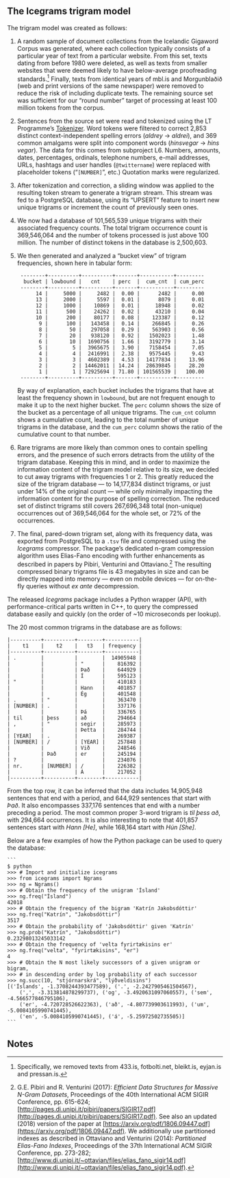 The Icegrams trigram model
--------------------------

The trigram model was created as follows:

1. A random sample of document collections from the Icelandic Gigaword Corpus was generated,
   where each collection typically consists of a particular year of text from a particular website.
   From this set, texts dating from before 1980 were deleted, as well as texts from smaller websites
   that were deemed likely to have below-average proofreading standards.[^1] Finally, texts from
   identical years of mbl.is and Morgunblaðið (web and print versions of the same newspaper) were
   removed to reduce the risk of including duplicate texts. The remaining source set was sufficient
   for our “round number” target of processing at least 100 million tokens from the corpus.

2. Sentences from the source set were read and tokenized using the LT Programme’s
   [Tokenizer](https://github.com/mideind/Tokenizer).
   Word tokens were filtered to correct 2,853 distinct context-independent
   spelling errors (_aldrey_ -> _aldrei_), and 369 common amalgams were split into component
   words (_hinsvegar_ -> _hins vegar_). The data for this comes from subproject L6. Numbers,
   amounts, dates, percentages, ordinals, telephone numbers, e-mail addresses, URLs, hashtags
   and user handles (`@twittername`) were replaced with placeholder tokens (“`[NUMBER]`”, etc.)
   Quotation marks were regularized.

3. After tokenization and correction, a sliding window was applied to the resulting token
   stream to generate a trigram stream. This stream was fed to a PostgreSQL database, using
   its “UPSERT” feature to insert new unique trigrams or increment the count of previously seen ones.

4. We now had a database of 101,565,539 unique trigrams with their associated frequency counts.
   The total trigram occurrence count is 369,546,064 and the number of tokens processed is just
   above 100 million. The number of distinct tokens in the database is 2,500,603.

5. We then generated and analyzed a “bucket view” of trigram frequencies, shown here in tabular form:

   ```
    --------+----------+----------+-------+-----------+---------
     bucket | lowbound |   cnt    | perc  |  cum_cnt  | cum_perc
    --------+----------+----------+-------+-----------+---------
         14 |     5000 |     2482 |  0.00 |      2482 |     0.00
         13 |     2000 |     5597 |  0.01 |      8079 |     0.01
         12 |     1000 |    10869 |  0.01 |     18948 |     0.02
         11 |      500 |    24262 |  0.02 |     43210 |     0.04
         10 |      200 |    80177 |  0.08 |    123387 |     0.12
          9 |      100 |   143458 |  0.14 |    266845 |     0.26
          8 |       50 |   297058 |  0.29 |    563903 |     0.56
          7 |       20 |   938120 |  0.92 |   1502023 |     1.48
          6 |       10 |  1690756 |  1.66 |   3192779 |     3.14
          5 |        5 |  3965675 |  3.90 |   7158454 |     7.05
          4 |        4 |  2416991 |  2.38 |   9575445 |     9.43
          3 |        3 |  4602389 |  4.53 |  14177834 |    13.96
          2 |        2 | 14462011 | 14.24 |  28639845 |    28.20
          1 |        1 | 72925694 | 71.80 | 101565539 |   100.00
    --------+----------+----------+-------+-----------+---------
   ```

   By way of explanation, each bucket includes the trigrams that have at
   least the frequency shown in `lowbound`, but are not frequent enough
   to make it up to the next higher bucket. The `perc` column shows the
   size of the bucket as a percentage of all unique trigrams. The `cum_cnt` column
   shows a cumulative count, leading to the total number of unique trigrams
   in the database, and the `cum_perc` column shows the ratio of the cumulative
   count to that number.

6. Rare trigrams are more likely than common ones to contain spelling errors,
   and the presence of such errors detracts from the utility of the trigram database.
   Keeping this in mind, and in order to maximize the information content of the
   trigram model relative to its size, we decided to cut away trigrams with
   frequencies 1 or 2. This greatly reduced the size of the trigram database — to
   14,177,834 distinct trigrams, or just under 14% of the original count — while
   only minimally impacting the information content for the purpose of spelling
   correction. The reduced set of distinct trigrams still covers 267,696,348 total
   (non-unique) occurrences out of 369,546,064 for the whole set, or 72% of the occurrences.

7. The final, pared-down trigram set, along with its frequency data, was exported
   from PostgreSQL to a `.tsv` file and compressed using the _Icegrams_ compressor.
   The package’s dedicated n-gram compression algorithm uses Elias-Fano encoding
   with further enhancements as described in papers by Pibiri, Venturini and
   Ottaviano.[^2] The resulting compressed binary trigrams file is 43 megabytes
   in size and can be directly mapped into memory — even on mobile devices — for
   on-the-fly queries without _ex ante_ decompression.

The released _Icegrams_ package includes a Python wrapper (API), with performance-critical
parts written in C++, to query the compressed database easily and quickly (on the
order of ~10 microseconds per lookup).

The 20 most common trigrams in the database are as follows:

```
|----------+----------+--------+-----------|
|    t1    |    t2    |   t3   | frequency |
|----------+----------+--------+-----------|
| .        |          |        |  14905948 |
|          |          | "      |    816392 |
|          |          | Það    |    644929 |
|          |          | Í      |    595123 |
| "        |          |        |    410183 |
|          |          | Hann   |    401857 |
|          |          | Ég     |    401548 |
| .        | "        |        |    363470 |
| [NUMBER] | .        |        |    337176 |
|          |          | Þá     |    336765 |
| til      | þess     | að     |    294664 |
| ,        | "        | segir  |    285973 |
|          |          | Þetta  |    284744 |
| [YEAR]   | .        |        |    269387 |
| [NUMBER] | /        | [YEAR] |    257848 |
|          |          | Við    |    248546 |
|          | Það      | er     |    245194 |
| ?        |          |        |    234076 |
| nr.      | [NUMBER] | /      |    226382 |
|          |          | Á      |    217052 |
|----------+----------+--------+-----------|
```

From the top row, it can be inferred that the data includes 14,905,948
sentences that end with a period, and 644,929 sentences that start
with _Það_. It also encompasses 337,176 sentences that end with a
number preceding a period. The most common proper 3-word trigram
is _til þess að_, with 294,664 occurrences. It is also interesting
to note that 401,857 sentences start with _Hann [He]_, while 168,164
start with _Hún [She]_.

Below are a few examples of how the Python package can be used to query the database:

    ```
    $ python
    >>> # Import and initialize icegrams
    >>> from icegrams import Ngrams
    >>> ng = Ngrams()
    >>> # Obtain the frequency of the unigram 'Ísland'
    >>> ng.freq("Ísland")
    42018
    >>> # Obtain the frequency of the bigram 'Katrín Jakobsdóttir'
    >>> ng.freq("Katrín", "Jakobsdóttir")
    3517
    >>> # Obtain the probability of 'Jakobsdóttir' given 'Katrín'
    >>> ng.prob("Katrín", "Jakobsdóttir")
    0.23298013245033142
    >>> # Obtain the frequency of 'velta fyrirtækisins er'
    >>> ng.freq("velta", "fyrirtækisins", "er")
    4
    >>> # Obtain the N most likely successors of a given unigram or bigram,
    >>> # in descending order by log probability of each successor
    >>> ng.succ(10, "stjórnarskrá", "lýðveldisins")
    [('Íslands', -1.3708244393477589), ('.', -2.2427905461504567),
        (',', -3.313814878299737), ('og', -3.4920631097060557), ('sem', -4.566577846795106),
        ('er', -4.720728526622363), ('að', -4.807739903611993), ('um', -5.0084105990741445),
        ('en', -5.0084105990741445), ('á', -5.25972502735505)]
    ```

## Notes

[^1]:
     Specifically, we removed texts from 433.is, fotbolti.net, bleikt.is, eyjan.is and pressan.is.

[^2]:
     G.E. Pibiri and R. Venturini (2017): _Efficient Data Structures for Massive N-Gram Datasets_,
     Proceedings of the 40th International ACM SIGIR Conference, pp. 615-624;
     [http://pages.di.unipi.it/pibiri/papers/SIGIR17.pdf](http://pages.di.unipi.it/pibiri/papers/SIGIR17.pdf).
     See also an updated (2018) version of the paper at
     [https://arxiv.org/pdf/1806.09447.pdf](https://arxiv.org/pdf/1806.09447.pdf). We additionally
     use partitioned indexes as described in Ottaviano and Venturini (2014):
     _Partitioned Elias-Fano Indexes_, Proceedings of the 37th International ACM SIGIR Conference,
     pp. 273-282; [http://www.di.unipi.it/~ottavian/files/elias_fano_sigir14.pdf](http://www.di.unipi.it/~ottavian/files/elias_fano_sigir14.pdf).
